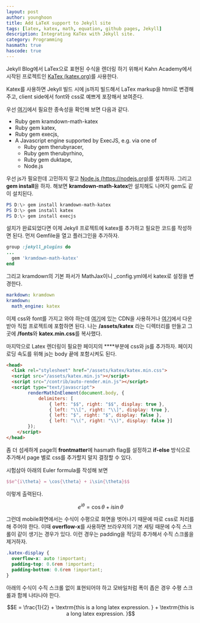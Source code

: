 ```yaml
---
layout: post
author: younghoon
title: Add LaTeX support to Jekyll site
tags: [latex, katex, math, equation, github pages, Jekyll]
description: Integrating KaTex with Jekyll site.
category: Programming
hasmath: true
hascode: true
---
```


Jekyll Blog에서 LaTex으로 표현된 수식을 렌더링 하기 위해서 Kahn Academy에서 시작된 프로젝트인 [KaTex (katex.org)](https://katex.org/)를 사용한다.

<!--more-->

Katex를 사용하면 Jekyll 빌드 시에 js까지 빌드해서 LaTex markup을 html로 변경해 주고, client side에서 font와 css로 예쁘게 포장해서 보여준다.

우선 [여기](https://github.com/kramdown/math-katex)에서 필요한 종속성을 확인해 보면 다음과 같다.

- Ruby gem kramdown-math-katex
- Ruby gem katex,
- Ruby gem execjs,
- A Javascript engine supported by ExecJS, e.g. via one of
  - Ruby gem therubyracer,
  - Ruby gem therubyrhino,
  - Ruby gem duktape,
  - Node.js

우선 js가 필요한데 고민하지 말고 [Node.js (https://nodejs.org)](https://nodejs.org)를 설치하자. 그리고 **gem install**을 하자. 해보면 **kramdown-math-katex**만 설치해도 나머지 gem도 같이 설치된다.

```powershell
PS D:\> gem install kramdown-math-katex
PS D:\> gem install katex
PS D:\> gem install execjs
```

설치가 완료되었다면 이제 Jekyll 프로젝트에 katex를 추가하고 필요한 코드를 작성하면 된다. 먼저 Gemfile을 열고 플러그인을 추가하자.

```ruby
group :jekyll_plugins do
...
  gem 'kramdown-math-katex'
end
```

그리고 kramdown의 기본 파서가 MathJax이니 \_config.yml에서 katex로 설정을 변경한다.

```yml
markdown: kramdown
kramdown:
  math_engine: katex
```

이제 css와 font를 가지고 와야 하는데 [여기](https://katex.org/docs/autorender.html)에 있는 CDN을 사용하거나 [여기](https://github.com/KaTeX/KaTeX/releases)에서 다운받아 직접 프로젝트에 포함하면 된다. 나는 **/assets/katex** 라는 디렉터리를 만들고 그곳에 **/fonts**와 **katex.min.css**를 복사했다.

마지막으로 Latex 렌더링이 필요한 페이지의 **<head>**부분에 css와 js를 추가하자. 페이지 로딩 속도를 위해 js는 body 끝에 포함시켜도 된다.
```html
<head>
  <link rel="stylesheet" href="/assets/katex/katex.min.css">
  <script src="/assets/katex.min.js"></script>
  <script src="/contrib/auto-render.min.js"></script>
  <script type="text/javascript">
        renderMathInElement(document.body, {
            delimiters: [
                { left: "$$", right: "$$", display: true },
                { left: "\\[", right: "\\]", display: true },
                { left: "$", right: "$", display: false },
                { left: "\\(", right: "\\)", display: false }]
        });
    </script>
</head>
```

좀 더 섬세하게 page의 **frontmatter**에 hasmath flag를 설정하고 **if-else** 방식으로 추가해서 page 별로 css를 추가할지 말지 결정할 수 있다.

시험삼아 아래의 Euler formula를 작성해 보면
```latex
$$e^{i\theta} = \cos{\theta} + i\sin{\theta}$$
```
이렇게 출력된다.

$$e^{i\theta} = \cos{\theta} + i\sin{\theta}$$

그런데 mobile화면에서는 수식이 수평으로 화면을 벗어나기 때문에 따로 css로 처리를 해 주어야 한다. 이때 **overflow-x**를 사용하면 브라우저의 기본 세팅 때문에 수직 스크롤이 같이 생기는 경우가 있다. 이런 경우는 padding을 적당히 추가해서 수직 스크롤을 제거하자.


```css
.katex-display {
  overflow-x: auto !important;
  padding-top: 0.6rem !important;
  padding-bottom: 0.6rem !important;
}
```

아래의 수식이 수직 스크롤 없이 표현되어야 하고 모바일처럼 폭이 좁은 경우 수평 스크롤과 함께 나타나야 한다.


$$E = \frac{1}{2} + \textrm{this is a long latex expression. } + \textrm{this is a long latex expression. }$$
